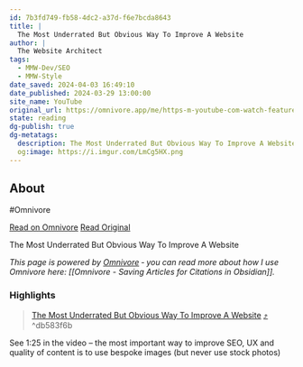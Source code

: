 ```yaml
---
id: 7b3fd749-fb58-4dc2-a37d-f6e7bcda8643
title: |
  The Most Underrated But Obvious Way To Improve A Website
author: |
  The Website Architect
tags:
  - MMW-Dev/SEO
  - MMW-Style
date_saved: 2024-04-03 16:49:10
date_published: 2024-03-29 13:00:00
site_name: YouTube
original_url: https://omnivore.app/me/https-m-youtube-com-watch-feature-youtu-be-si-x-qct-zl-bj-9-h-rg-18ea2133050
state: reading
dg-publish: true
dg-metatags:
  description: The Most Underrated But Obvious Way To Improve A Website
  og:image: https://i.imgur.com/LmCg5HX.png
---
```


## About

#Omnivore

[Read on Omnivore](https://omnivore.app/me/https-m-youtube-com-watch-feature-youtu-be-si-x-qct-zl-bj-9-h-rg-18ea2133050)
[Read Original](https://m.youtube.com/watch?feature=youtu.be&si=XQctZlBj9hRgBhyD&v=HYQLfOOZlgw)

The Most Underrated But Obvious Way To Improve A Website

_This page is powered by [Omnivore](https://omnivore.app) ‐ you can read more about how I use Omnivore here: [[Omnivore - Saving Articles for Citations in Obsidian]]._

### Highlights

> [The Most Underrated But Obvious Way To Improve A Website](https://m.youtube.com/watch?feature=youtu.be&si=XQctZlBj9hRgBhyD&v=HYQLfOOZlgw) [⤴️](https://omnivore.app/me/https-m-youtube-com-watch-feature-youtu-be-si-x-qct-zl-bj-9-h-rg-18ea2133050#db583f6b-5b12-4fe0-adf9-f6985c93d842)  ^db583f6b

See 1:25 in the video – the most important way to improve SEO, UX and quality of content is to use bespoke images (but never use stock photos)

